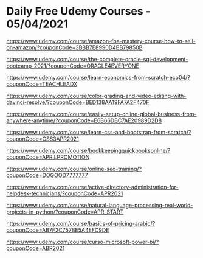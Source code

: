 # Daily Free Udemy Courses - 05/04/2021

https://www.udemy.com/course/amazon-fba-mastery-course-how-to-sell-on-amazon/?couponCode=3BBB7E8990D4BB79850B
https://www.udemy.com/course/the-complete-oracle-sql-development-bootcamp-2021/?couponCode=ORACLE4EVERYONE
https://www.udemy.com/course/learn-economics-from-scratch-eco04/?couponCode=TEACHLEADX
https://www.udemy.com/course/color-grading-and-video-editing-with-davinci-resolve/?couponCode=BED138AA19FA7A2F470F
https://www.udemy.com/course/easily-setup-online-global-business-from-anywhere-anytime/?couponCode=E6B66DBC7AE20989D2D8
https://www.udemy.com/course/learn-css-and-bootstrap-from-scratch/?couponCode=CSS3APR2021
https://www.udemy.com/course/bookkeepingquickbooksonline/?couponCode=APRILPROMOTION
https://www.udemy.com/course/online-seo-training/?couponCode=DOGOOD7777777
https://www.udemy.com/course/active-directory-administration-for-helpdesk-technicians/?couponCode=APR2021
https://www.udemy.com/course/natural-language-processing-real-world-projects-in-python/?couponCode=APR_START
https://www.udemy.com/course/basics-of-pricing-arabic/?couponCode=AB7F2C757BE5A4EFC9DE
https://www.udemy.com/course/curso-microsoft-power-bi/?couponCode=ABR2021
